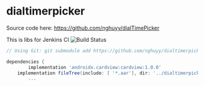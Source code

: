 # dialtimerpicker
Source code here:
https://github.com/nghuyy/dialTimePicker

This is libs for Jenkins CI
![Build Status](https://ci.vnapps.com/buildStatus/icon?job=dialtimerpicker&subject=Release&status=1.0.${buildNumber}(${startTime}))


```gradle
// Using Git: git submodule add https://github.com/nghuyy/dialtimerpicker.git

dependencies { 
        implementation 'androidx.cardview:cardview:1.0.0'
	implementation fileTree(include: [ '*.aar'], dir: '../dialtimerpicker/dist')        
		...

```

